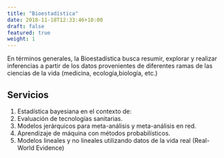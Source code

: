 ```yaml
---
title: "Bioestadística"
date: 2018-11-18T12:33:46+10:00
draft: false
featured: true
weight: 1
---
```


En términos generales, la Bioestadística busca resumir, explorar y realizar inferencias a partir de los datos provenientes de diferentes ramas de las ciencias de la vida (medicina, ecología,biología, etc.)

## Servicios

1. Estadística bayesiana en el contexto de:
2. Evaluación de tecnologías sanitarias.
3. Modelos jerárquicos para meta-análisis y meta-análisis en red.
4. Aprendizaje de máquina con métodos probabilísticos.
5. Modelos lineales y no lineales utilizando datos de la vida real (Real-World Evidence)

